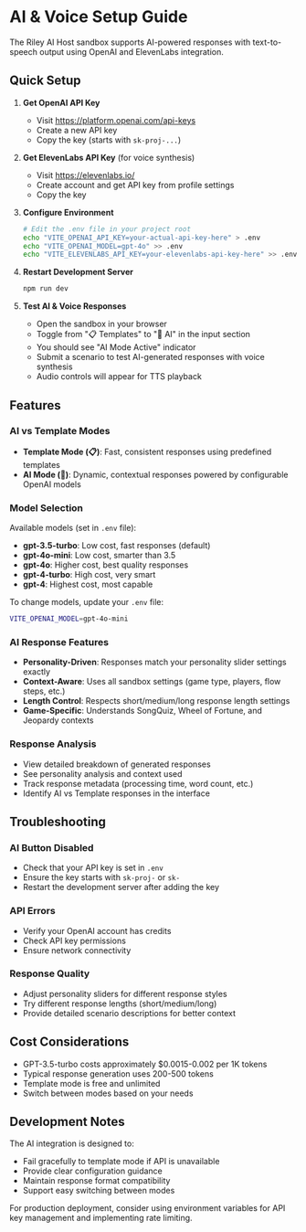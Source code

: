 # AI & Voice Setup Guide

The Riley AI Host sandbox supports AI-powered responses with text-to-speech output using OpenAI and ElevenLabs integration.

## Quick Setup

1. **Get OpenAI API Key**
   - Visit https://platform.openai.com/api-keys
   - Create a new API key
   - Copy the key (starts with `sk-proj-...`)

2. **Get ElevenLabs API Key** (for voice synthesis)
   - Visit https://elevenlabs.io/
   - Create account and get API key from profile settings
   - Copy the key

3. **Configure Environment**
   ```bash
   # Edit the .env file in your project root
   echo "VITE_OPENAI_API_KEY=your-actual-api-key-here" > .env
   echo "VITE_OPENAI_MODEL=gpt-4o" >> .env
   echo "VITE_ELEVENLABS_API_KEY=your-elevenlabs-api-key-here" >> .env
   ```

4. **Restart Development Server**
   ```bash
   npm run dev
   ```

5. **Test AI & Voice Responses**
   - Open the sandbox in your browser
   - Toggle from "📋 Templates" to "🤖 AI" in the input section
   - You should see "AI Mode Active" indicator
   - Submit a scenario to test AI-generated responses with voice synthesis
   - Audio controls will appear for TTS playback

## Features

### AI vs Template Modes
- **Template Mode (📋)**: Fast, consistent responses using predefined templates
- **AI Mode (🤖)**: Dynamic, contextual responses powered by configurable OpenAI models

### Model Selection
Available models (set in `.env` file):
- **gpt-3.5-turbo**: Low cost, fast responses (default)
- **gpt-4o-mini**: Low cost, smarter than 3.5
- **gpt-4o**: Higher cost, best quality responses
- **gpt-4-turbo**: High cost, very smart
- **gpt-4**: Highest cost, most capable

To change models, update your `.env` file:
```bash
VITE_OPENAI_MODEL=gpt-4o-mini
```

### AI Response Features
- **Personality-Driven**: Responses match your personality slider settings exactly
- **Context-Aware**: Uses all sandbox settings (game type, players, flow steps, etc.)
- **Length Control**: Respects short/medium/long response length settings
- **Game-Specific**: Understands SongQuiz, Wheel of Fortune, and Jeopardy contexts

### Response Analysis
- View detailed breakdown of generated responses
- See personality analysis and context used
- Track response metadata (processing time, word count, etc.)
- Identify AI vs Template responses in the interface

## Troubleshooting

### AI Button Disabled
- Check that your API key is set in `.env`
- Ensure the key starts with `sk-proj-` or `sk-`
- Restart the development server after adding the key

### API Errors
- Verify your OpenAI account has credits
- Check API key permissions
- Ensure network connectivity

### Response Quality
- Adjust personality sliders for different response styles
- Try different response lengths (short/medium/long)
- Provide detailed scenario descriptions for better context

## Cost Considerations

- GPT-3.5-turbo costs approximately $0.0015-0.002 per 1K tokens
- Typical response generation uses 200-500 tokens
- Template mode is free and unlimited
- Switch between modes based on your needs

## Development Notes

The AI integration is designed to:
- Fail gracefully to template mode if API is unavailable
- Provide clear configuration guidance
- Maintain response format compatibility
- Support easy switching between modes

For production deployment, consider using environment variables for API key management and implementing rate limiting.